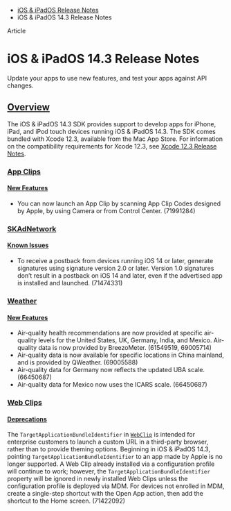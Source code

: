 - [iOS & iPadOS Release Notes](https://developer.apple.com/documentation/ios-ipados-release-notes)
- iOS & iPadOS 14.3 Release Notes

Article

# iOS & iPadOS 14.3 Release Notes

Update your apps to use new features, and test your apps against API changes.

## [Overview](https://developer.apple.com/documentation/ios-ipados-release-notes/ios-ipados-14_3-release-notes#Overview)

The iOS & iPadOS 14.3 SDK provides support to develop apps for iPhone, iPad, and iPod touch devices running iOS & iPadOS 14.3. The SDK comes bundled with Xcode 12.3, available from the Mac App Store. For information on the compatibility requirements for Xcode 12.3, see [Xcode 12.3 Release Notes](https://developer.apple.com/documentation/Xcode-Release-Notes/xcode-12_3-release-notes).

### [App Clips](https://developer.apple.com/documentation/ios-ipados-release-notes/ios-ipados-14_3-release-notes#App-Clips)

#### [New Features](https://developer.apple.com/documentation/ios-ipados-release-notes/ios-ipados-14_3-release-notes#New-Features)

- You can now launch an App Clip by scanning App Clip Codes designed by Apple, by using Camera or from Control Center. (71991284)

### [SKAdNetwork](https://developer.apple.com/documentation/ios-ipados-release-notes/ios-ipados-14_3-release-notes#SKAdNetwork)

#### [Known Issues](https://developer.apple.com/documentation/ios-ipados-release-notes/ios-ipados-14_3-release-notes#Known-Issues)

- To receive a postback from devices running iOS 14 or later, generate signatures using signature version 2.0 or later. Version 1.0 signatures don’t result in a postback on iOS 14 and later, even if the advertised app is installed and launched. (71474331)

### [Weather](https://developer.apple.com/documentation/ios-ipados-release-notes/ios-ipados-14_3-release-notes#Weather)

#### [New Features](https://developer.apple.com/documentation/ios-ipados-release-notes/ios-ipados-14_3-release-notes#New-Features)

- Air-quality health recommendations are now provided at specific air-quality levels for the United States, UK, Germany, India, and Mexico. Air-quality data is now provided by BreezoMeter. (61549519, 69005714)
- Air-quality data is now available for specific locations in China mainland, and is provided by QWeather. (69005588)
- Air-quality data for Germany now reflects the updated UBA scale. (66450687)
- Air-quality data for Mexico now uses the ICARS scale. (66450687)

### [Web Clips](https://developer.apple.com/documentation/ios-ipados-release-notes/ios-ipados-14_3-release-notes#Web-Clips)

#### [Deprecations](https://developer.apple.com/documentation/ios-ipados-release-notes/ios-ipados-14_3-release-notes#Deprecations)

The `TargetApplicationBundleIdentifier` in [`WebClip`](https://developer.apple.com/documentation/DeviceManagement/WebClip) is intended for enterprise customers to launch a custom URL in a third-party browser, rather than to provide theming options. Beginning in iOS & iPadOS 14.3, pointing `TargetApplicationBundleIdentifier` to an app made by Apple is no longer supported. A Web Clip already installed via a configuration profile will continue to work; however, the `TargetApplicationBundleIdentifier` property will be ignored in newly installed Web Clips unless the configuration profile is deployed via MDM. For devices not enrolled in MDM, create a single-step shortcut with the Open App action, then add the shortcut to the Home screen. (71422092)

